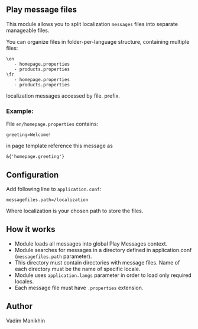 ## Play message files


This module allows you to split localization `messages` files into separate manageable files.

You can organize files in folder-per-language structure, containing multiple files:
```
\en
   - homepage.properties
   - products.properties
\fr
   - homepage.properties
   - products.properties
```
localization messages accessed by file. prefix.

### Example:


File `en/homepage.properties` contains:
```
greeting=Welcome!
```

in page template reference this message as 
```
&{'homepage.greeting'}
```


## Configuration

Add following line to `application.conf`:
```
messagefiles.path=/localization
```

Where localization is your chosen path to store the files.


## How it works


* Module loads all messages into global Play Messages context.
* Module searches for messages in a directory defined in application.conf (`messagefiles.path` parameter).
* This directory must contain directories with message files. Name of each directory must be the name of specific locale.
* Module uses `application.langs` parameter in order to load only required locales.
* Each message file must have `.properties` extension.


## Author


Vadim Manikhin
